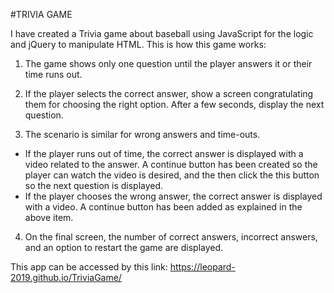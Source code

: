 #TRIVIA GAME

I have created a Trivia game about baseball using JavaScript for the logic and jQuery to manipulate HTML. This is how this game works:


1. The game shows only one question until the player answers it or their time runs out.

2. If the player selects the correct answer, show a screen congratulating them for choosing the right option. After a 
   few seconds, display the next question.

3. The scenario is similar for wrong answers and time-outs.

  * If the player runs out of time, the correct answer is displayed with a video related to the answer. A continue button has
    been created so the player can watch the video is desired, and the then click the this button so the next question is displayed.
  * If the player chooses the wrong answer, the correct answer is displayed with a video. A continue button has been added as explained
    in the above item.

4. On the final screen, the number of correct answers, incorrect answers, and an option to restart the game are displayed.

This app can be accessed by this link: https://leopard-2019.github.io/TriviaGame/
